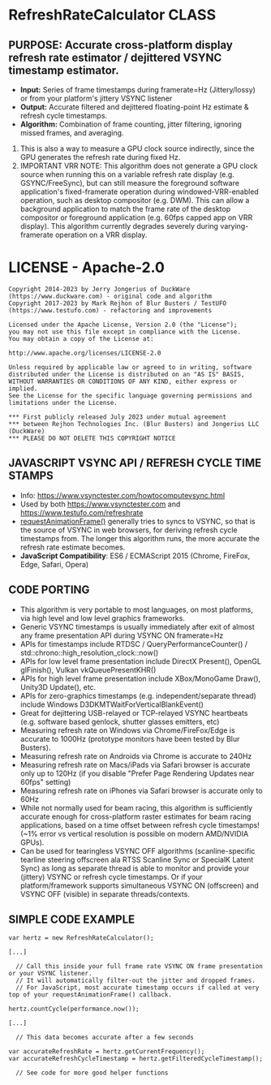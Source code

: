 # RefreshRateCalculator CLASS

## PURPOSE: Accurate cross-platform display refresh rate estimator / dejittered VSYNC timestamp estimator.

* **Input:** Series of frame timestamps during framerate=Hz (Jittery/lossy) or from your platform's jittery VSYNC listener
* **Output:** Accurate filtered and dejittered floating-point Hz estimate & refresh cycle timestamps.
* **Algorithm:** Combination of frame counting, jitter filtering, ignoring missed frames, and averaging.

1. This is also a way to measure a GPU clock source indirectly, since the GPU generates the refresh rate during fixed Hz.
2. IMPORTANT VRR NOTE: This algorithm does not generate a GPU clock source when running this on a variable refresh rate display 
(e.g. GSYNC/FreeSync), but can still measure the foreground software application's fixed-framerate operation during
windowed-VRR-enabled operation, such as desktop compositor (e.g. DWM). This can allow a background application 
to match the frame rate of the desktop compositor or foreground application (e.g. 60fps capped app on VRR display).
This algorithm currently degrades severely during varying-framerate operation on a VRR display.

# LICENSE - Apache-2.0

```
Copyright 2014-2023 by Jerry Jongerius of DuckWare (https://www.duckware.com) - original code and algorithm
Copyright 2017-2023 by Mark Rejhon of Blur Busters / TestUFO (https://www.testufo.com) - refactoring and improvements

Licensed under the Apache License, Version 2.0 (the "License");
you may not use this file except in compliance with the License.
You may obtain a copy of the License at:

http://www.apache.org/licenses/LICENSE-2.0

Unless required by applicable law or agreed to in writing, software
distributed under the License is distributed on an "AS IS" BASIS,
WITHOUT WARRANTIES OR CONDITIONS OF ANY KIND, either express or implied.
See the License for the specific language governing permissions and
limitations under the License.

*** First publicly released July 2023 under mutual agreement
*** between Rejhon Technologies Inc. (Blur Busters) and Jongerius LLC (DuckWare)
*** PLEASE DO NOT DELETE THIS COPYRIGHT NOTICE
```

## JAVASCRIPT VSYNC API / REFRESH CYCLE TIME STAMPS

* Info: https://www.vsynctester.com/howtocomputevsync.html
* Used by both https://www.vsynctester.com and https://www.testufo.com/refreshrate
* [requestAnimationFrame()](https://developer.mozilla.org/en-US/docs/Web/API/window/requestAnimationFrame) generally tries to syncs to VSYNC, so that is the source of VSYNC in web browsers, for deriving refresh cycle timestamps from.  The longer this algorithm runs, the more accurate the refresh rate estimate becomes.
* **JavaScript Compatibility**: ES6 / ECMAScript 2015 (Chrome, FireFox, Edge, Safari, Opera)

## CODE PORTING 

* This algorithm is very portable to most languages, on most platforms, via high level and low level graphics frameworks.
* Generic VSYNC timestamps is usually immediately after exit of almost any frame presentation API during VSYNC ON framerate=Hz
* APIs for timestamps include RTDSC / QueryPerformanceCounter() / std\:\:chrono\:\:high_resolution_clock\:\:now()
* APIs for low level frame presentation include DirectX Present(), OpenGL glFinish(), Vulkan vkQueuePresentKHR()
* APIs for high level frame presentation include XBox/MonoGame Draw(), Unity3D Update(), etc.
* APIs for zero-graphics timestamps (e.g. independent/separate thread) include Windows D3DKMTWaitForVerticalBlankEvent()
* Great for dejittering USB-relayed or TCP-relayed VSYNC heartbeats (e.g. software based genlock, shutter glasses emitters, etc)
* Measuring refresh rate on Windows via Chrome/FireFox/Edge is accurate to 1000Hz (prototype monitors have been tested by Blur Busters).
* Measuring refresh rate on Androids via Chrome is accurate to 240Hz
* Measuring refresh rate on Macs/iPads via Safari browser is accurate only up to 120Hz (if you disable "Prefer Page Rendering Updates near 60fps" setting)
* Measuring refresh rate on iPhones via Safari browser is accurate only to 60Hz
* While not normally used for beam racing, this algorithm is sufficiently accurate enough for cross-platform raster estimates for beam racing applications, based on a time offset between refresh cycle timestamps! (~1% error vs vertical resolution is possible on modern AMD/NVIDIA GPUs).
* Can be used for tearingless VSYNC OFF algorithms (scanline-specific tearline steering offscreen ala RTSS Scanline Sync or SpecialK Latent Sync) as long as separate thread is able to monitor and provide your (jittery) VSYNC or refresh cycle timestamps.  Or if your platform/framework supports simultaneous VSYNC ON (offscreen) and VSYNC OFF (visible) in separate threads/contexts.

## SIMPLE CODE EXAMPLE

```
var hertz = new RefreshRateCalculator();

[...]

  // Call this inside your full frame rate VSYNC ON frame presentation or your VSYNC listener.
  // It will automatically filter-out the jitter and dropped frames.
  // For JavaScript, most accurate timestamp occurs if called at very top of your requestAnimationFrame() callback.

hertz.countCycle(performance.now());

[...]

  // This data becomes accurate after a few seconds

var accurateRefreshRate = hertz.getCurrentFrequency();
var accurateRefreshCycleTimestamp = hertz.getFilteredCycleTimestamp();

  // See code for more good helper functions
```
